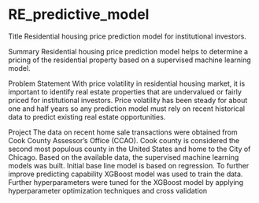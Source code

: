 # RE_predictive_model
Title
Residential housing price prediction model for institutional investors. 

Summary
Residential housing price prediction model helps to determine a pricing of the residential property based on a supervised machine learning model. 

Problem Statement
With price volatility in residential housing market, it is important to identify real estate properties that are undervalued or fairly priced for institutional investors. Price volatility has been steady for about one and half years so any prediction model must rely on recent historical data to predict existing real estate opportunities. 

Project
The data on recent home sale transactions were obtained from Cook County Assessor’s Office (CCAO). Cook county is considered the second most populous county in the United States and home to the City of Chicago. Based on the available data, the supervised machine learning models was built. Initial base line model is based on regression. To further improve predicting capability XGBoost model was used to train the data. Further hyperparameters were tuned for the XGBoost model by applying hyperparameter optimization techniques and cross validation
